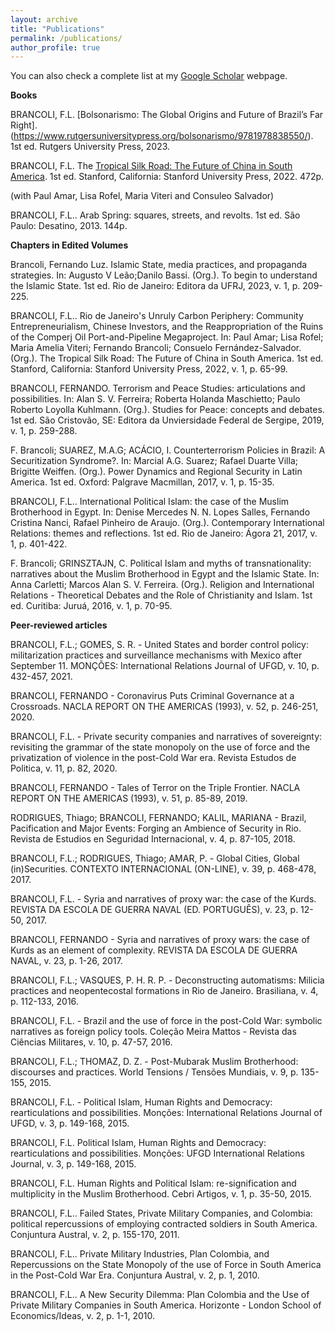 ```yaml
---
layout: archive
title: "Publications"
permalink: /publications/
author_profile: true
---
```



You can also check a complete list at my [Google Scholar](https://scholar.google.com/citations?user=7tK2RmUAAAAJ&hl=en) webpage.


**Books**

BRANCOLI, F.L. [Bolsonarismo: The Global Origins and Future of Brazil’s Far Right]. (https://www.rutgersuniversitypress.org/bolsonarismo/9781978838550/). 1st ed. Rutgers University Press, 2023. 

BRANCOLI, F.L. The [Tropical Silk Road: The Future of China in South America](https://www.sup.org/books/title/?id=34134). 1st ed. Stanford, California: Stanford University Press, 2022. 472p.

(with Paul Amar, Lisa Rofel, Maria Viteri and Consuleo Salvador)

BRANCOLI, F.L.. Arab Spring: squares, streets, and revolts. 1st ed. São Paulo: Desatino, 2013. 144p.

**Chapters in Edited Volumes**

Brancoli, Fernando Luz. Islamic State, media practices, and propaganda strategies. In: Augusto V Leão;Danilo Bassi. (Org.). To begin to understand the Islamic State. 1st ed. Rio de Janeiro: Editora da UFRJ, 2023, v. 1, p. 209-225.

BRANCOLI, F.L.. Rio de Janeiro's Unruly Carbon Periphery: Community Entrepreneurialism, Chinese Investors, and the Reappropriation of the Ruins of the Comperj Oil Port-and-Pipeline Megaproject. In: Paul Amar; Lisa Rofel; Maria Amelia Viteri; Fernando Brancoli; Consuelo Fernández-Salvador. (Org.). The Tropical Silk Road: The Future of China in South America. 1st ed. Stanford, California: Stanford University Press, 2022, v. 1, p. 65-99.

BRANCOLI, FERNANDO. Terrorism and Peace Studies: articulations and possibilities. In: Alan S. V. Ferreira; Roberta Holanda Maschietto; Paulo Roberto Loyolla Kuhlmann. (Org.). Studies for Peace: concepts and debates. 1st ed. São Cristovão, SE: Editora da Unviersidade Federal de Sergipe, 2019, v. 1, p. 259-288.

F. Brancoli; SUAREZ, M.A.G; ACÁCIO, I. Counterterrorism Policies in Brazil: A Securitization Syndrome?. In: Marcial A.G. Suarez; Rafael Duarte Villa; Brigitte Weiffen. (Org.). Power Dynamics and Regional Security in Latin America. 1st ed. Oxford: Palgrave Macmillan, 2017, v. 1, p. 15-35.

BRANCOLI, F.L.. International Political Islam: the case of the Muslim Brotherhood in Egypt. In: Denise Mercedes N. N. Lopes Salles, Fernando Cristina Nanci, Rafael Pinheiro de Araujo. (Org.). Contemporary International Relations: themes and reflections. 1st ed. Rio de Janeiro: Ágora 21, 2017, v. 1, p. 401-422.

F. Brancoli; GRINSZTAJN, C. Political Islam and myths of transnationality: narratives about the Muslim Brotherhood in Egypt and the Islamic State. In: Anna Carletti; Marcos Alan S. V. Ferreira. (Org.). Religion and International Relations - Theoretical Debates and the Role of Christianity and Islam. 1st ed. Curitiba: Juruá, 2016, v. 1, p. 70-95.

**Peer-reviewed articles**

BRANCOLI, F.L.; GOMES, S. R. - United States and border control policy: militarization practices and surveillance mechanisms with Mexico after September 11. MONÇÕES: International Relations Journal of UFGD, v. 10, p. 432-457, 2021.

BRANCOLI, FERNANDO - Coronavirus Puts Criminal Governance at a Crossroads. NACLA REPORT ON THE AMERICAS (1993), v. 52, p. 246-251, 2020.

BRANCOLI, F.L. - Private security companies and narratives of sovereignty: revisiting the grammar of the state monopoly on the use of force and the privatization of violence in the post-Cold War era. Revista Estudos de Politica, v. 11, p. 82, 2020.

BRANCOLI, FERNANDO - Tales of Terror on the Triple Frontier. NACLA REPORT ON THE AMERICAS (1993), v. 51, p. 85-89, 2019.

RODRIGUES, Thiago; BRANCOLI, FERNANDO; KALIL, MARIANA - Brazil, Pacification and Major Events: Forging an Ambience of Security in Rio. Revista de Estudios en Seguridad Internacional, v. 4, p. 87-105, 2018.

BRANCOLI, F.L.; RODRIGUES, Thiago; AMAR, P. - Global Cities, Global (in)Securities. CONTEXTO INTERNACIONAL (ON-LINE), v. 39, p. 468-478, 2017.

BRANCOLI, F.L. - Syria and narratives of proxy war: the case of the Kurds. REVISTA DA ESCOLA DE GUERRA NAVAL (ED. PORTUGUÊS), v. 23, p. 12-50, 2017.

BRANCOLI, FERNANDO - Syria and narratives of proxy wars: the case of Kurds as an element of complexity. REVISTA DA ESCOLA DE GUERRA NAVAL, v. 23, p. 1-26, 2017.

BRANCOLI, F.L.; VASQUES, P. H. R. P. - Deconstructing automatisms: Milicia practices and neopentecostal formations in Rio de Janeiro. Brasiliana, v. 4, p. 112-133, 2016.

BRANCOLI, F.L. - Brazil and the use of force in the post-Cold War: symbolic narratives as foreign policy tools. Coleção Meira Mattos - Revista das Ciências Militares, v. 10, p. 47-57, 2016.

BRANCOLI, F.L.; THOMAZ, D. Z. - Post-Mubarak Muslim Brotherhood: discourses and practices. World Tensions / Tensões Mundiais, v. 9, p. 135-155, 2015.

BRANCOLI, F.L. - Political Islam, Human Rights and Democracy: rearticulations and possibilities. Monções: International Relations Journal of UFGD, v. 3, p. 149-168, 2015.

BRANCOLI, F.L. Political Islam, Human Rights and Democracy: rearticulations and possibilities. Monções: UFGD International Relations Journal, v. 3, p. 149-168, 2015.

BRANCOLI, F.L. Human Rights and Political Islam: re-signification and multiplicity in the Muslim Brotherhood. Cebri Artigos, v. 1, p. 35-50, 2015.

BRANCOLI, F.L.. Failed States, Private Military Companies, and Colombia: political repercussions of employing contracted soldiers in South America. Conjuntura Austral, v. 2, p. 155-170, 2011.

BRANCOLI, F.L.. Private Military Industries, Plan Colombia, and Repercussions on the State Monopoly of the use of Force in South America in the Post-Cold War Era. Conjuntura Austral, v. 2, p. 1, 2010.

BRANCOLI, F.L.. A New Security Dilemma: Plan Colombia and the Use of Private Military Companies in South America. Horizonte - London School of Economics/Ideas, v. 2, p. 1-1, 2010.
